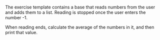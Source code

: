 The exercise template contains a base that reads numbers from the user and adds them to a list. Reading is stopped once the user enters the number -1.

When reading ends, calculate the average of the numbers in it, and then print that value.